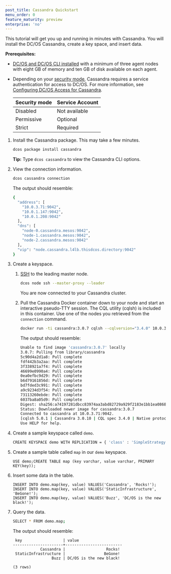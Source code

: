 ```yaml
---
post_title: Cassandra Quickstart
menu_order: 0
feature_maturity: preview
enterprise: 'no'
---
```


This tutorial will get you up and running in minutes with Cassandra. You will install the DC/OS Cassandra, create a key space, and insert data.

**Prerequisites:**

-  [DC/OS and DC/OS CLI installed](https://docs.mesosphere.com/1.9/installing/) with a minimum of three agent nodes with eight GB of memory and ten GB of disk available on each agent.
-  Depending on your [security mode](https://docs.mesosphere.com/1.9/overview/security/security-modes/), Cassandra requires a service authentication for access to DC/OS. For more information, see [Configuring DC/OS Access for Cassandra](https://docs.mesosphere.com/service-docs/cassandra/cassandra-auth/).

   | Security mode | Service Account |
   |---------------|-----------------------|
   | Disabled      | Not available   |
   | Permissive    | Optional   |
   | Strict        | Required |

1.  Install the Cassandra package. This may take a few minutes.

    ```bash
    dcos package install cassandra
    ```
   
    **Tip:** Type `dcos cassandra` to view the Cassandra CLI options.

1.  View the connection information.
        
    ```bash
    dcos cassandra connection 
    ```
     
    The output should resemble:
     
    ```bash
    {
      "address": [
        "10.0.3.71:9042",
        "10.0.1.147:9042",
        "10.0.1.208:9042"
      ],
      "dns": [
        "node-0.cassandra.mesos:9042",
        "node-1.cassandra.mesos:9042",
        "node-2.cassandra.mesos:9042"
      ],
      "vip": "node.cassandra.l4lb.thisdcos.directory:9042"
    }
    ```

1.  Create a keyspace.

    1.  [SSH](https://docs.mesosphere.com/1.9/administering-clusters/sshcluster/) to the leading master node.

        ```bash
        dcos node ssh --master-proxy --leader
        ```

        You are now connected to your Cassandra cluster.

    1.  Pull the Cassandra Docker container down to your node and start an interactive pseudo-TTY session. The CQL utility (cqlsh) is included in this container. Use one of the nodes you retrieved from the `connection` command.

        ```bash
        docker run -ti cassandra:3.0.7 cqlsh --cqlversion="3.4.0" 10.0.3.71
        ```
        
        The output should resemble:
                
        ```bash
        Unable to find image 'cassandra:3.0.7' locally
        3.0.7: Pulling from library/cassandra
        5c90d4a2d1a8: Pull complete 
        fdf442b3a2aa: Pull complete 
        3f338921a7f4: Pull complete 
        46699e0990a4: Pull complete 
        0ea0efbc9d29: Pull complete 
        b6d79161856d: Pull complete 
        bd7fded3c991: Pull complete 
        a9c9234d3f54: Pull complete 
        73113260ebde: Pull complete 
        6037ba8a05d9: Pull complete 
        Digest: sha256:a74197281dbcc83974aa3abd82729a929f2183e1bb1ea0868b341ca8582fe63e
        Status: Downloaded newer image for cassandra:3.0.7
        Connected to cassandra at 10.0.3.71:9042.
        [cqlsh 5.0.1 | Cassandra 3.0.10 | CQL spec 3.4.0 | Native protocol v4]
        Use HELP for help.
        ```
        
1.  Create a sample keyspace called `demo`.

    ```bash
    CREATE KEYSPACE demo WITH REPLICATION = { 'class' : 'SimpleStrategy', 'replication_factor' : 3 };
    ```

1.  Create a sample table called `map` in our `demo` keyspace.
        
    ```
    USE demo;CREATE TABLE map (key varchar, value varchar, PRIMARY KEY(key));
    ```

1.  Insert some data in the table.

    ```
    INSERT INTO demo.map(key, value) VALUES('Cassandra', 'Rocks!');
    INSERT INTO demo.map(key, value) VALUES('StaticInfrastructure', 'BeGone!');
    INSERT INTO demo.map(key, value) VALUES('Buzz', 'DC/OS is the new black!');
    ```

1.  Query the data.

    ```bash
    SELECT * FROM demo.map;
    ```
    
    The output should resemble:
    
    ```   
     key                  | value
    ----------------------+-------------------------
                Cassandra |                  Rocks!
     StaticInfrastructure |                 BeGone!
                     Buzz | DC/OS is the new black!
    
    (3 rows)
    ```

 [2]: https://docs.mesosphere.com/1.8/administration/access-node/sshcluster/